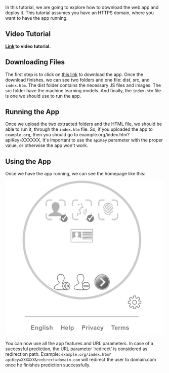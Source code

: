 In this tutorial, we are going to explore how to download the web app and deploy it. This tutorial assumes you have an HTTPS domain, where you want to have the app running.

## Video Tutorial
<b>[Link](https://youtu.be/1hk2ATzgKzA) to video tutorial.</b>

## Downloading Files

The first step is to click on [this link](http://private.id/stand-alone-app.zip) to download the app. Once the download finishes, we can see two folders and one file: dist, src, and `index.htm`. The dist folder contains the necessary JS files and images. The src folder have the machine learning models. And finally, the `index.htm` file is one we should use to run the app.


## Running the App

Once we upload the two extracted folders and the HTML file, we should be able to run it, through the `index.htm` file. So, if you uploaded the app to `example.org`, then you should go to example.org/index.htm?apiKey=XXXXXX. It's important to use the `apiKey` parameter with the proper value, or otherwise the app won't work.

## Using the App

Once we have the app running, we can see the homepage like this:

![](https://github.com/openinfer/PrivateIdentity/blob/master/images/Screen%20Shot%202020-09-29%20at%206.40.11%20PM.png)

You can now use all the app features and URL parameters. In case of a successful prediction, the URL parameter 'redirect' is considered as redirection path. Example: `example.org/index.htm?apiKey=XXXXXX&redirect=domain.com` will redirect the user to domain.com once he finishes prediction successfully.  


